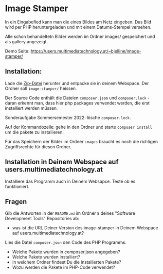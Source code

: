 # Image Stamper

In ein Eingabefled kann man die eines Bildes am Netz eingeben.
Das Bild wird per PHP heruntergeladen und mit einem Datums-Stempel versehen.

Alle schon behandeltetn Bilder werden im Ordner images/
gespeichert und als gallery angezeigt.

Demo Seite: https://users.multimediatechnology.at/~bjelline/image-stamper/

## Installation:

Lade die [Zip-Datei](https://gitlab.mediacube.at/bjelline/wp-assignments-public/-/jobs/artifacts/master/raw/image-stamper.zip?job=zip) herunter und entpacke sie in deinem Webspace. Der Ordner soll `image-stamper/` heissen.

Der Source Code enthält die Dateien `composer.json` und `composer.lock` - daran
erkennt man, dass hier php packages verwendet werden, die erst installiert werden müssen.

Sonderaufgabe Sommersemester 2022: lösche `composer.lock`.

Auf der Kommandozeile: gehe in den Ordner und starte `composer install` um die pakete zu installieren.

Für das Speichern der Bilder im Ordner `images` braucht es noch die
richtigen Zugriffsrechte für diesen Ordner.

## Installation in Deinem Webspace auf users.multimediatechnology.at

Installiere das Programm auch in Deinem Websapce. Teste ob es funktioniert.



## Fragen 

Gib die Antworten  in der `README.md` im Ordner `5` deines "Software Development Tools" Repositories ab:

* was ist die URL Deiner Version des image-stamper in Deinem Webspace auf  users.multimediatechnology.at?

Lies die Datei  `composer.json` den Code des PHP Programms.  

* Welche Pakete wurden in composer.json angegeben?
* Welche Pakete wurden installiert?
* In welchem Ordner findest Du die installierten Pakete?
* Wozu werden die Pakete im PHP-Code verwendet?

